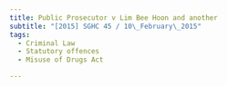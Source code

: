 ```yaml
---
title: Public Prosecutor v Lim Bee Hoon and another 
subtitle: "[2015] SGHC 45 / 10\_February\_2015"
tags:
  - Criminal Law
  - Statutory offences
  - Misuse of Drugs Act

---
```


